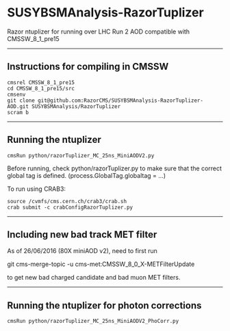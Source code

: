 SUSYBSMAnalysis-RazorTuplizer
=============================

Razor ntuplizer for running over LHC Run 2 AOD compatible with CMSSW_8_1_pre15

-----------------------------------
Instructions for compiling in CMSSW
-----------------------------------

    cmsrel CMSSW_8_1_pre15
    cd CMSSW_8_1_pre15/src
    cmsenv
    git clone git@github.com:RazorCMS/SUSYBSMAnalysis-RazorTuplizer-AOD.git SUSYBSMAnalysis/RazorTuplizer
    scram b

---------------------    
Running the ntuplizer
---------------------

	cmsRun python/razorTuplizer_MC_25ns_MiniAODV2.py

    
Before running, check python/razorTuplizer.py to make sure that the correct global tag is defined. (process.GlobalTag.globaltag = ...)

To run using CRAB3:

    source /cvmfs/cms.cern.ch/crab3/crab.sh
    crab submit -c crabConfigRazorTuplizer.py

---------------------------------------
Including new bad track MET filter
---------------------------------------

As of 26/06/2016 (80X miniAOD v2), need to first run

git cms-merge-topic -u cms-met:CMSSW_8_0_X-METFilterUpdate

to get new bad charged candidate and bad muon MET filters.


--------------------------------------------
Running the ntuplizer for photon corrections
--------------------------------------------

	cmsRun python/razorTuplizer_MC_25ns_MiniAODV2_PhoCorr.py
